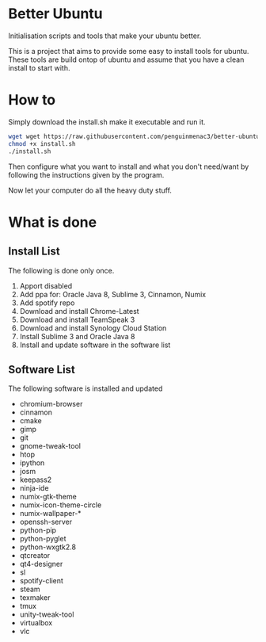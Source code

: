 # Better Ubuntu

Initialisation scripts and tools that make your ubuntu better.

This is a project that aims to provide some easy to install tools for ubuntu. These tools are build ontop of ubuntu and assume that you have a clean install to start with.

# How to

Simply download the install.sh make it executable and run it.

```bash
wget wget https://raw.githubusercontent.com/penguinmenac3/better-ubuntu/master/scripts/install.sh
chmod +x install.sh
./install.sh
```

Then configure what you want to install and what you don't need/want by following the instructions given by the program.

Now let your computer do all the heavy duty stuff.

# What is done

## Install List
The following is done only once.

1. Apport disabled
2. Add ppa for: Oracle Java 8, Sublime 3, Cinnamon, Numix
3. Add spotify repo
4. Download and install Chrome-Latest
5. Download and install TeamSpeak 3
6. Download and install Synology Cloud Station
7. Install Sublime 3 and Oracle Java 8
8. Install and update software in the software list

## Software List
The following software is installed and updated

* chromium-browser
* cinnamon
* cmake
* gimp
* git
* gnome-tweak-tool
* htop
* ipython
* josm
* keepass2
* ninja-ide
* numix-gtk-theme
* numix-icon-theme-circle
* numix-wallpaper-*
* openssh-server
* python-pip
* python-pyglet
* python-wxgtk2.8
* qtcreator
* qt4-designer
* sl
* spotify-client
* steam
* texmaker
* tmux
* unity-tweak-tool
* virtualbox
* vlc
